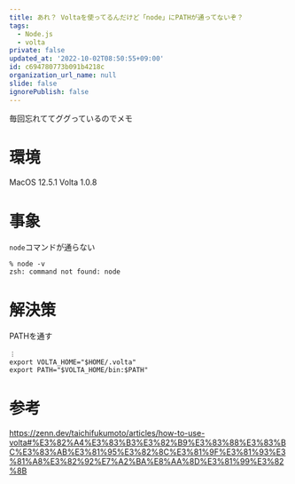 ```yaml
---
title: あれ？ Voltaを使ってるんだけど「node」にPATHが通ってないぞ？
tags:
  - Node.js
  - volta
private: false
updated_at: '2022-10-02T08:50:55+09:00'
id: c694780773b091b4218c
organization_url_name: null
slide: false
ignorePublish: false
---
```

毎回忘れててググっているのでメモ

# 環境

MacOS 12.5.1
Volta 1.0.8

# 事象

`node`コマンドが通らない

```terminal
% node -v
zsh: command not found: node
```

# 解決策

PATHを通す

```~/.zshrc
︙
export VOLTA_HOME="$HOME/.volta"
export PATH="$VOLTA_HOME/bin:$PATH"
```

# 参考

https://zenn.dev/taichifukumoto/articles/how-to-use-volta#%E3%82%A4%E3%83%B3%E3%82%B9%E3%83%88%E3%83%BC%E3%83%AB%E3%81%95%E3%82%8C%E3%81%9F%E3%81%93%E3%81%A8%E3%82%92%E7%A2%BA%E8%AA%8D%E3%81%99%E3%82%8B
